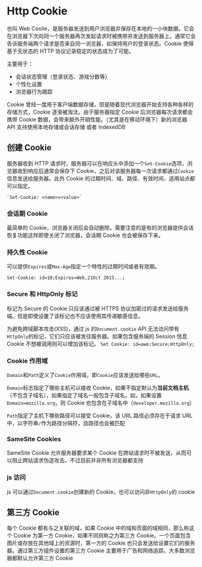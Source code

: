 # Http Cookie

也叫 Web Coolie，是服务器发送到用户浏览器并保存在本地的一小块数据。它会在浏览器下次向同一个服务器再次发起请求时被携带并发送到服务器上。通常它会告诉服务端两个请求是否来自同一浏览器，如保持用户的登录状态。Cookie 使得基于无状态的 HTTP 协议记录稳定的状态成为了可能。

主要用于：
-  会话状态管理（登录状态、游戏分数等）
-  个性化设置
-  浏览器行为跟踪

Cookie 曾经一度用于客户端数据存储，但是随着现代浏览器开始支持各种各样的存储方式，Cookie 逐渐被淘汰。由于服务器指定 Cookie 后浏览器每次请求都会携带 Cookie 数据，会带来额外开销性能。（尤其是在移动环境下）新的浏览器 API 支持使用本地存储或会话存储 或者 IndexedDB

## 创建 Cookie 

服务器收到 HTTP 请求时，服务器可以在响应头中添加一个`Set-Cookie`选项，浏览器收到响应后通常会保存下 Cookie，之后对该服务器每一次请求都通过`Cookie`信息发送给服务器。此外 Cookie 的过期时间、域、路径、有效时间、适用站点都可以指定。

    `Set-Cookie: <name>=<value>`

### 会话期 Cookie

最简单的 Cookie，浏览器关闭后会自动删除。需要注意的是有的浏览器提供会话恢复功能这样即使关闭了浏览器，会话期 Cookie 也会被保存下来。

### 持久性 Cookie

可以提供`Expires`或`Max-Age`指定一个特性的过期时间或者有效期。

`Set-Cookie: id=10;Expires=Web,21Oct 2015...;`

### Secure 和 HttpOnly 标记

标记为 Secure 的 Cookie 只应该通过被 HTTPS 协议加密过的请求发送给服务端。但是即使设置了该标记也不应该使用其传递敏感信息。

为避免跨域脚本攻击(XSS)，通过 js 的`Document.cookie` API 无法访问带有 `HttpOnly`的标记，它们只应该被发往服务器。如果包含服务端的 Session 信息 Cookie 不想被调用则可以增加该标记。
`Set Cookie: id=awe;Secure;HttpOnly;`

### Cookie 作用域

`Domain`和`Path`定义了`Cookie`作用域，即`Cookie`应该发送给哪些`URL`。

`Domain`标志指定了哪些主机可以接收 Cookie，如果不指定默认为**当前文档主机**（不包含子域名），如果指定了域名一般包含子域名。如，如果设置`Domain=mozilla.org`，则 Cookie 也包含在子域名中（`developer.mozilla.org`）

`Path`指定了主机下哪些路径可以接受 Cookie，该 URL 路径必须存在于请求 URL 中，以字符串`/`作为路径分隔符，自路径也会被匹配

### SameSite Cookies

SameSite Cookie 允许服务器要求某个 Cookie 在跨站请求时不被发送，从而可以阻止跨站请求伪造攻击。不过目前并非所有浏览器都支持

### js 访问

js 可以通过`Document.cookie`创建新的 Cookie，也可以访问非`HttpOnly`的 cookie

## 第三方 Cookie

每个 Cookie 都有与之关联的域，如果 Cookie 中的域和页面的域相同，那么称这个 Cookie 为第一方 Cookie，如果不同则称之为第三方 Cookie。一个页面包含图片或存放在其他域上的资源时，第一方的 Cookie 也只会发送给设置它们的服务器。通过第三方组件设置的第三方 Cookie 主要用于广告和网络追踪。大多数浏览器都默认允许第三方 Cookie
